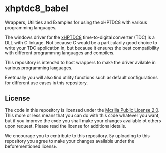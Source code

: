 # xhptdc8_babel
Wrappers, Utilities and Examples for using the xHPTDC8 with various programming languages.

The windows driver for the  [xHPTDC8](https://www.cronologic.de/products/tdcs/xhptdc8-pcie)  time-to-digital converter (TDC) is a DLL with C linkage. Not because C would be a particularily good choice to write your TDC application in, but because it ensures the best compatibility with different programming languages and compilers.

This repository is intended to host wrappers to make the driver avilable in various programming languages. 

Evetnually you will also find utility functions such as default configurations for different use cases in this repository.

## License

The code in this repository is licensed under the [Mozilla Public License 2.0](LICENSE). This more or less means that you can do with this code whatever you want, but if you improve the code you shall make your changes available ot others upon request. Please read the license for additional details. 

We encourage you to contribute to this repository. By uploading to this repository you agree to make your changes available under the beforementioned license.
